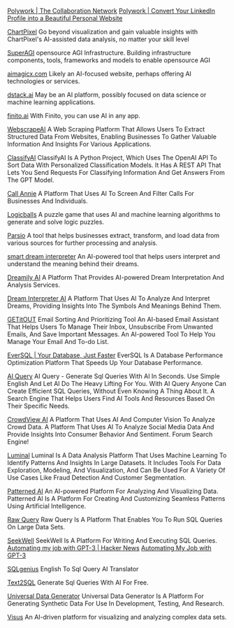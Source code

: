 
[Polywork | The Collaboration Network](https://www.polywork.com/)
[Polywork | Convert Your LinkedIn Profile into a Beautiful Personal Website](https://www.polywork.com/)

[ChartPixel](https://chartpixel.com/)
Go beyond visualization and gain valuable insights with ChartPixel's AI-assisted data analysis,  no matter your skill level

[SuperAGI](https://app.superagi.com/)
opensource AGI Infrastructure. Building infrastructure components, tools, frameworks and models to enable opensource AGI

[aimagicx.com](https://aimagicx.com/)
Likely an AI-focused website, perhaps offering AI technologies or services.

[dstack.ai](https://dstack.ai/)
May be an AI platform, possibly focused on data science or machine learning applications.

[finito.ai](https://www.finito.ai/)
With Finito, you can use AI in any app.

[WebscrapeAI](https://webscrapeai.com/)
A Web Scraping Platform That Allows Users To Extract Structured Data From Websites, Enabling Businesses To Gather Valuable Information And Insights For Various Applications.

[ClassifyAI](https://github.com/WenServices/ClassifyAI)
ClassifyAI Is A Python Project, Which Uses The OpenAI API To Sort Data With Personalized Classification Models. It Has A REST API That Lets You Send Requests For Classifying Information And Get Answers From The GPT Model.

[Call Annie](https://callannie.ai/)
A Platform That Uses AI To Screen And Filter Calls For Businesses And Individuals.

[Logicballs](https://logicballs.com/)
A puzzle game that uses AI and machine learning algorithms to generate and solve logic puzzles.

[Parsio](https://parsio.io/)
A tool that helps businesses extract, transform, and load data from various sources for further processing and analysis.

[smart dream interpreter](https://www.tabirim.co/)
An AI-powered tool that helps users interpret and understand the meaning behind their dreams.

[Dreamily AI](http://dreamily.ai)
A Platform That Provides AI-powered Dream Interpretation And Analysis Services.

[Dream Interpreter AI](https://dreaminterpreter.ai/)
A Platform That Uses AI To Analyze And Interpret Dreams, Providing Insights Into The Symbols And Meanings Behind Them.

[GETitOUT](https://getitout.io/)
Email Sorting And Prioritizing Tool
An AI-based Email Assistant That Helps Users To Manage Their Inbox, Unsubscribe From Unwanted Emails, And Save Important Messages.
An AI-powered Tool To Help You Manage Your Email And To-do List.

[EverSQL | Your Database, Just Faster](https://www.eversql.com/)
EverSQL Is A Database Performance Optimization Platform That Speeds Up Your Database Performance.

[AI Query](https://aiquery.co/)
AI Query - Generate Sql Queries With AI In Seconds. Use Simple English And Let AI Do The Heavy Lifting For You. With AI Query Anyone Can Create Efficient SQL Queries, Without Even Knowing A Thing About It.
A Search Engine That Helps Users Find AI Tools And Resources Based On Their Specific Needs.

[CrowdView AI](https://crowdview.ai/)
A Platform That Uses AI And Computer Vision To Analyze Crowd Data.
A Platform That Uses AI To Analyze Social Media Data And Provide Insights Into Consumer Behavior And Sentiment.
Forum Search Engine!

[Luminal](https://getluminal.com/index.html)
Luminal Is A Data Analysis Platform That Uses Machine Learning To Identify Patterns And Insights In Large Datasets. It Includes Tools For Data Exploration, Modeling, And Visualization, And Can Be Used For A Variety Of Use Cases Like Fraud Detection And Customer Segmentation.

[Patterned AI](http://www.patterned.ai)
An AI-powered Platform For Analyzing And Visualizing Data.
Patterned AI Is A Platform For Creating And Customizing Seamless Patterns Using Artificial Intelligence.

[Raw Query](https://rawquery.com/)
Raw Query Is A Platform That Enables You To Run SQL Queries On Large Data Sets.

[SeekWell](https://www.seekwell.io/#features)
SeekWell Is A Platform For Writing And Executing SQL Queries.
[Automating my job with GPT-3 | Hacker News](https://news.ycombinator.com/item?id=25930190)
[Automating My Job with GPT-3](https://web.archive.org/web/20210126213321/https://blog.seekwell.io/gpt3)

[SQLgenius](http://sqlgenius.app)
English To Sql Query AI Translator

[Text2SQL](http://www.text2sql.ai/)
Generate Sql Queries With AI For Free.

[Universal Data Generator](https://generate.universaldata.io/)
Universal Data Generator Is A Platform For Generating Synthetic Data For Use In Development, Testing, And Research.

[Visus](https://www.visus.ai/)
An AI-driven platform for visualizing and analyzing complex data sets.
